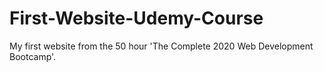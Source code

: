 # First-Website-Udemy-Course
My first website from the 50 hour 'The Complete 2020 Web Development Bootcamp'. 
